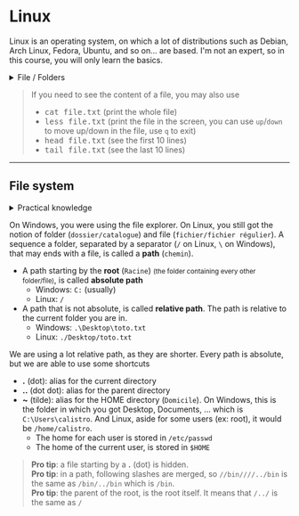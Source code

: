 # Linux

Linux is an operating system, on which a lot of distributions such as Debian, Arch Linux, Fedora, Ubuntu, and so on... are based. I'm not an expert, so in this course, you will only learn the basics.

<details class="details-e mt-3">
<summary>File / Folders</summary>

> * `chmod +x file`: give x to every user
> * `chmod u+x file`: give x to u
> * `chmod u+rw file`: give rw to u
> * `chmod 751 file`: give rwx to u, rx to g, x to o
</details>

> If you need to see the content of a file, you may also use
> * <kbd>cat file.txt</kbd> (print the whole file)
> * <kbd>less file.txt</kbd> (print the file in the screen, you can use `up`/`down` to move up/down in the file, use `q` to exit)
> * <kbd>head file.txt</kbd> (see the first 10 lines)
> * <kbd>tail file.txt</kbd> (see the last 10 lines)

<hr class="sl">

## File system

<details class="details-e">
<summary>Practical knowledge</summary>

* In the screen bellow, the first value `-` indicates that this is a file. It would be `d` for a folder, `l` for a link...
* The 3 following letters `rw-` are the permissions of `u`: read+write.
* The 3 following letters `r--` are the permissions of `g`: read.
* The 3 following letters `r--` are the permissions of `o`: read.
* The following number `1` is the number of links.
* The following string `listro` is the name of the user `u`
* The following string `listro` is the name of the group `g`
</details>


On Windows, you were using the file explorer. On Linux, you still got the notion of folder (`dossier/catalogue`) and file (`fichier/fichier régulier`). A sequence a folder, separated by a separator (`/` on Linux, `\` on Windows), that may ends with a file, is called a **path** (`chemin`).

* A path starting by the **root** (`Racine`) <small>(the folder containing every other folder/file)</small>, is called **absolute path**
  * Windows: `C:` (usually)
  * Linux: `/`
* A path that is not absolute, is called **relative path**. The path is relative to the current folder you are in.
  * Windows: `.\Desktop\toto.txt`
  * Linux: `./Desktop/toto.txt`

We are using a lot relative path, as they are shorter. Every path is absolute, but we are able to use some shortcuts

* **.** (dot): alias for the current directory
* **..** (dot dot): alias for the parent directory
* **~** (tilde): alias for the HOME directory (`Domicile`). On Windows, this is the folder in which you got Desktop, Documents, ... which is `C:\Users\calistro`. And Linux, aside for some users (ex: root), it would be `/home/calistro`.
  * The home for each user is stored in `/etc/passwd`
  * The home of the current user, is stored in `$HOME`

> **Pro tip**: a file starting by a **.** (dot) is hidden.<br>
> **Pro tip**: in a path, following slashes are merged, so `//bin////../bin` is the same as `/bin/../bin` which is `/bin`.<br>
> **Pro tip**: the parent of the root, is the root itself. It means that `/../` is the same as `/`
